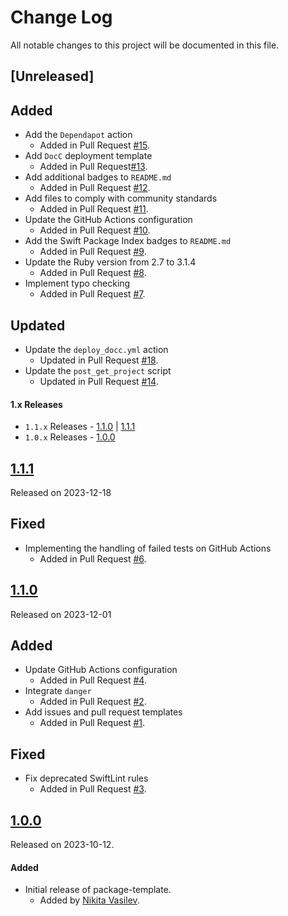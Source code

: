 # Change Log
All notable changes to this project will be documented in this file.

## [Unreleased]

## Added
- Add the `Dependapot` action
  - Added in Pull Request [#15](https://github.com/space-code/package-template/pull/15).
- Add `DocC` deployment template
  - Added in Pull Request[#13](https://github.com/space-code/package-template/pull/13).
- Add additional badges to `README.md`
  - Added in Pull Request [#12](https://github.com/space-code/package-template/pull/12).
- Add files to comply with community standards
  - Added in Pull Request [#11](https://github.com/space-code/package-template/pull/11).
- Update the GitHub Actions configuration
  - Added in Pull Request [#10](https://github.com/space-code/package-template/pull/10).
- Add the Swift Package Index badges to `README.md`
  - Added in Pull Request [#9](https://github.com/space-code/package-template/pull/9).
- Update the Ruby version from 2.7 to 3.1.4
  - Added in Pull Request [#8](https://github.com/space-code/package-template/pull/8).
- Implement typo checking
  - Added in Pull Request [#7](https://github.com/space-code/package-template/pull/7).

## Updated
- Update the `deploy_docc.yml` action
  - Updated in Pull Request [#18](https://github.com/space-code/package-template/pull/18).
- Update the `post_get_project` script
  - Updated in Pull Request [#14](https://github.com/space-code/package-template/pull/14).

#### 1.x Releases
- `1.1.x` Releases - [1.1.0](#110) | [1.1.1](#111)
- `1.0.x` Releases - [1.0.0](#100)

## [1.1.1](https://github.com/space-code/package-template/releases/tag/1.1.1)
Released on 2023-12-18

## Fixed
- Implementing the handling of failed tests on GitHub Actions
  - Added in Pull Request [#6](https://github.com/space-code/package-template/pull/6).

## [1.1.0](https://github.com/space-code/package-template/releases/tag/1.1.0)
Released on 2023-12-01

## Added
- Update GitHub Actions configuration
  - Added in Pull Request [#4](https://github.com/space-code/package-template/pull/4).
- Integrate `danger`
  - Added in Pull Request [#2](https://github.com/space-code/package-template/pull/2).
- Add issues and pull request templates
  - Added in Pull Request [#1](https://github.com/space-code/package-template/pull/1).

## Fixed
- Fix deprecated SwiftLint rules
  - Added in Pull Request [#3](https://github.com/space-code/package-template/pull/3).

## [1.0.0](https://github.com/space-code/package-template/releases/tag/1.0.0)
Released on 2023-10-12.

#### Added
- Initial release of package-template.
  - Added by [Nikita Vasilev](https://github.com/nik3212).